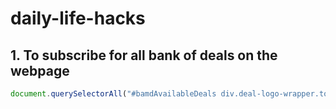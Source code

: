 # daily-life-hacks

## 1. To subscribe for all bank of deals on the webpage
```js
document.querySelectorAll("#bamdAvailableDeals div.deal-logo-wrapper.top > a").forEach(function (item, index) {item.click()});
```

